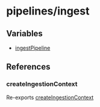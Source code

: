 # pipelines/ingest

## Variables

- [ingestPipeline](variables/ingestPipeline.md)

## References

### createIngestionContext

Re-exports [createIngestionContext](context/functions/createIngestionContext.md)

